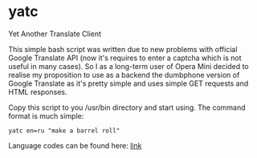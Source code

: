 # yatc
Yet Another Translate Client

This simple bash script was written due to new problems with official Google Translate API (now it's requires to enter a captcha which is not useful in many cases). So I as a long-term user of Opera Mini decided to realise my proposition to use as a backend the dumbphone version of Google Translate as it's pretty simple and uses simple GET requests and HTML responses.

Copy this script to you /usr/bin directory and start using. The command format is much simple:

`yatc en=ru "make a barrel roll"`

Language codes can be found here: [link](https://cloud.google.com/translate/v2/using_rest)
